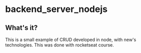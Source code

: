 # backend_server_nodejs

## What's it?

This is a small example of CRUD developed in node, with new's technologies.
This was done with rocketseat course.
